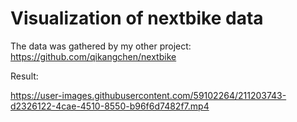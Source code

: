 # Visualization of nextbike data

The data was gathered by my other project: https://github.com/qikangchen/nextbike

Result:

https://user-images.githubusercontent.com/59102264/211203743-d2326122-4cae-4510-8550-b96f6d7482f7.mp4
